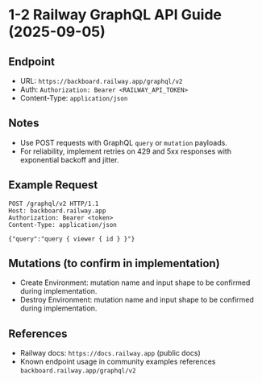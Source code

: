 # 1-2 Railway GraphQL API Guide (2025-09-05)

## Endpoint
- URL: `https://backboard.railway.app/graphql/v2`
- Auth: `Authorization: Bearer <RAILWAY_API_TOKEN>`
- Content-Type: `application/json`

## Notes
- Use POST requests with GraphQL `query` or `mutation` payloads.
- For reliability, implement retries on 429 and 5xx responses with exponential backoff and jitter.

## Example Request
```http
POST /graphql/v2 HTTP/1.1
Host: backboard.railway.app
Authorization: Bearer <token>
Content-Type: application/json

{"query":"query { viewer { id } }"}
```

## Mutations (to confirm in implementation)
- Create Environment: mutation name and input shape to be confirmed during implementation.
- Destroy Environment: mutation name and input shape to be confirmed during implementation.

## References
- Railway docs: `https://docs.railway.app` (public docs)
- Known endpoint usage in community examples references `backboard.railway.app/graphql/v2`
